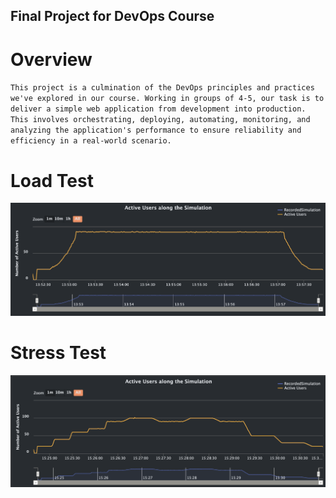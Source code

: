 ## Final Project for DevOps Course

# Overview

`This project is a culmination of the DevOps principles and practices we've explored in our course. Working in groups of 4-5, our task is to deliver a simple web application from development into production. This involves orchestrating, deploying, automating, monitoring, and analyzing the application's performance to ensure reliability and efficiency in a real-world scenario.`

# Load Test

![](LoadTest.png)

# Stress Test

![](StressTest.png)
